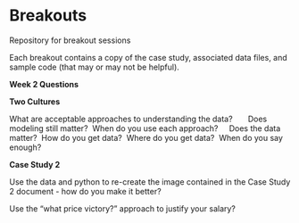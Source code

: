 # Breakouts
Repository for breakout sessions

Each breakout contains a copy of the case study, associated data files, and sample code (that may or may not be helpful).

<b>Week 2 Questions</b>

<b>Two Cultures</b> 

What are acceptable approaches to understanding the data?   
  
Does modeling still matter?  When do you use each approach? 
  
Does the data matter?  How do you get data?  Where do you get data?  When do you say enough? 


<b>Case Study 2</b>

Use the data and python to re-create the image contained in the Case Study 2 document - how do you make it better? 

Use the “what price victory?” approach to justify your salary?

